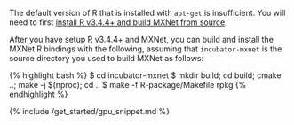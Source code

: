 The default version of R that is installed with `apt-get` is insufficient. You will need
to first
[install R v3.4.4+ and build MXNet from
source](/get_started/ubuntu_setup.html#install-the-mxnet-package-for-r).

After you have setup R v3.4.4+ and MXNet, you can build and install the MXNet R bindings
with the
following, assuming that `incubator-mxnet` is the source directory you used to build
MXNet as follows:

{% highlight bash %}
$ cd incubator-mxnet
$ mkdir build; cd build; cmake ..; make -j $(nproc); cd ..
$ make -f R-package/Makefile rpkg
{% endhighlight %}

{% include /get_started/gpu_snippet.md %}
